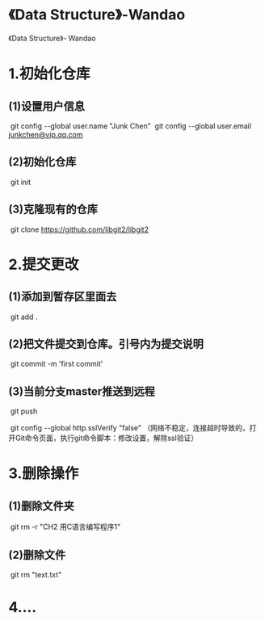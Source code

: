# 《Data Structure》-Wandao
《Data Structure》- Wandao

# 1.初始化仓库

## 		(1)设置用户信息

​		git config --global user.name "Junk Chen"
​		git config --global user.email junkchen@vip.qq.com

##     	(2)初始化仓库

​		git init

##     	(3)克隆现有的仓库

​		git clone https://github.com/libgit2/libgit2

# 2.提交更改

## 		(1)添加到暂存区里面去

​		git add .

##     	(2)把文件提交到仓库。引号内为提交说明

​		git commit -m 'first commit'

##     	(3)当前分支master推送到远程

​		git push

​		git config --global http.sslVerify "false" （网络不稳定，连接超时导致的，打开Git命令页面，执行git命令脚本：修改设置，解除ssl验证）

# 3.删除操作

##     	(1)删除文件夹

​		git rm -r "CH2 用C语言编写程序1" 

##     	(2)删除文件

​		git rm "text.txt"

# 4....